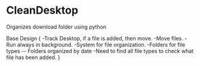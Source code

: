 # CleanDesktop

Organizes download folder using python


Base Design {
-Track Desktop, if a file is added, then move.
-Move files.
-Run always in background.
-System for file organization.
    -Folders for file types
    -- Folders organized by date
-Need to find all file types to check what file has been added.
}